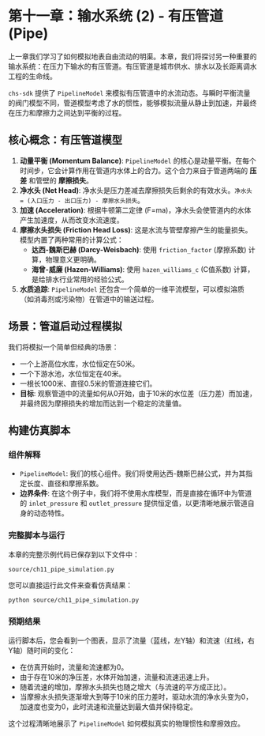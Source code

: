 # 第十一章：输水系统 (2) - 有压管道 (Pipe)

上一章我们学习了如何模拟地表自由流动的明渠。本章，我们将探讨另一种重要的输水系统：在压力下输水的有压管道。有压管道是城市供水、排水以及长距离调水工程的生命线。

`chs-sdk` 提供了 `PipelineModel` 来模拟有压管道中的水流动态。与瞬时平衡流量的阀门模型不同，管道模型考虑了水的惯性，能够模拟流量从静止到加速，并最终在压力和摩擦力之间达到平衡的过程。

## 核心概念：有压管道模型

1.  **动量平衡 (Momentum Balance)**: `PipelineModel` 的核心是动量平衡。在每个时间步，它会计算作用在管道内水体上的合力。这个合力来自于管道两端的 **压差** 和管壁的 **摩擦损失**。
2.  **净水头 (Net Head)**: 净水头是压力差减去摩擦损失后剩余的有效水头。`净水头 = (入口压力 - 出口压力) - 摩擦水头损失`。
3.  **加速 (Acceleration)**: 根据牛顿第二定律 (F=ma)，净水头会使管道内的水体产生加速度，从而改变水流速度。
4.  **摩擦水头损失 (Friction Head Loss)**: 这是水流与管壁摩擦产生的能量损失。模型内置了两种常用的计算公式：
    *   **达西-魏斯巴赫 (Darcy-Weisbach)**: 使用 `friction_factor` (摩擦系数) 计算，物理意义更明确。
    *   **海曾-威廉 (Hazen-Williams)**: 使用 `hazen_williams_c` (C值系数) 计算，是给排水行业常用的经验公式。
5.  **水质追踪**: `PipelineModel` 还包含一个简单的一维平流模型，可以模拟溶质（如消毒剂或污染物）在管道中的输送过程。

## 场景：管道启动过程模拟

我们将模拟一个简单但经典的场景：
*   一个上游高位水库，水位恒定在50米。
*   一个下游水池，水位恒定在40米。
*   一根长1000米、直径0.5米的管道连接它们。
*   **目标**: 观察管道中的流量如何从0开始，由于10米的水位差（压力差）而加速，并最终因为摩擦损失的增加而达到一个稳定的流量值。

## 构建仿真脚本

### 组件解释

*   `PipelineModel`: 我们的核心组件。我们将使用达西-魏斯巴赫公式，并为其指定长度、直径和摩擦系数。
*   **边界条件**: 在这个例子中，我们将不使用水库模型，而是直接在循环中为管道的 `inlet_pressure` 和 `outlet_pressure` 提供恒定值，以更清晰地展示管道自身的动态特性。

### 完整脚本与运行

本章的完整示例代码已保存到以下文件中：

`source/ch11_pipe_simulation.py`

您可以直接运行此文件来查看仿真结果：

```bash
python source/ch11_pipe_simulation.py
```

### 预期结果

运行脚本后，您会看到一个图表，显示了流量（蓝线，左Y轴）和流速（红线，右Y轴）随时间的变化：
*   在仿真开始时，流量和流速都为0。
*   由于存在10米的净压差，水体开始加速，流量和流速迅速上升。
*   随着流速的增加，摩擦水头损失也随之增大（与流速的平方成正比）。
*   当摩擦水头损失逐渐增大到等于10米的压力差时，驱动水流的净水头变为0，加速度也变为0，此时流速和流量达到最大值并保持稳定。

这个过程清晰地展示了 `PipelineModel` 如何模拟真实的物理惯性和摩擦效应。
